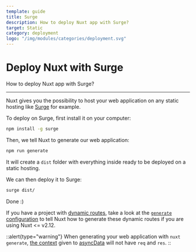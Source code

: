 ```yaml
---
template: guide
title: Surge
description: How to deploy Nuxt app with Surge?
target: Static
category: deployment
logo: "/img/modules/categories/deployment.svg"
---
```

# Deploy Nuxt with Surge

How to deploy Nuxt app with Surge?

---

Nuxt gives you the possibility to host your web application on any static hosting like [Surge](https://surge.sh/) for example.

To deploy on Surge, first install it on your computer:

```bash
npm install -g surge
```

Then, we tell Nuxt to generate our web application:

```bash
npm run generate
```

It will create a `dist` folder with everything inside ready to be deployed on a static hosting.

We can then deploy it to Surge:

```bash
surge dist/
```

Done :)

If you have a project with [dynamic routes](/docs/directory-structure/pages#dynamic-pages), take a look at the [`generate` configuration](/docs/configuration-glossary/configuration-generate) to tell Nuxt how to generate these dynamic routes if you are using Nuxt <= v2.12.

::alert{type="warning"}
When generating your web application with `nuxt generate`, [the context](/docs/internals-glossary/context) given to [asyncData](/docs/features/data-fetching) will not have `req` and `res`.
::
